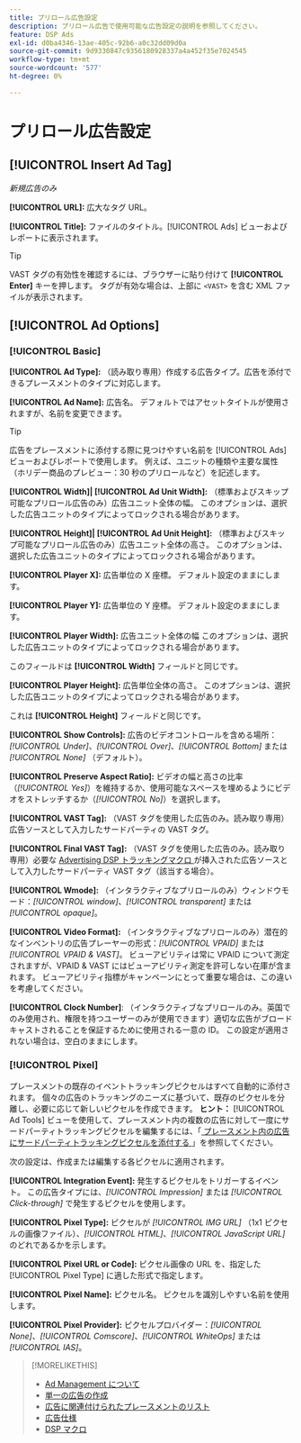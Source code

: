 ```yaml
---
title: プリロール広告設定
description: プリロール広告で使用可能な広告設定の説明を参照してください。
feature: DSP Ads
exl-id: d0ba4346-13ae-405c-92b6-a0c32dd09d0a
source-git-commit: 9d9330847c9356180928337a4a452f35e7024545
workflow-type: tm+mt
source-wordcount: '577'
ht-degree: 0%

---
```


# プリロール広告設定

## [!UICONTROL Insert Ad Tag]

*新規広告のみ*

**[!UICONTROL URL]:** 広大なタグ URL。

**[!UICONTROL Title]:** ファイルのタイトル。[!UICONTROL Ads] ビューおよびレポートに表示されます。

>[!TIP]
>
> VAST タグの有効性を確認するには、ブラウザーに貼り付けて **[!UICONTROL Enter]** キーを押します。 タグが有効な場合は、上部に `<VAST>` を含む XML ファイルが表示されます。

## [!UICONTROL Ad Options]

### [!UICONTROL Basic]

**[!UICONTROL Ad Type]:** （読み取り専用）作成する広告タイプ。広告を添付できるプレースメントのタイプに対応します。

**[!UICONTROL Ad Name]:** 広告名。 デフォルトではアセットタイトルが使用されますが、名前を変更できます。

>[!TIP]
>
> 広告をプレースメントに添付する際に見つけやすい名前を [!UICONTROL Ads] ビューおよびレポートで使用します。 例えば、ユニットの種類や主要な属性（ホリデー商品のプレビュー：30 秒のプリロールなど）を記述します。

**[!UICONTROL Width]| [!UICONTROL Ad Unit Width]:** （標準およびスキップ可能なプリロール広告のみ）広告ユニット全体の幅。 このオプションは、選択した広告ユニットのタイプによってロックされる場合があります。

**[!UICONTROL Height]| [!UICONTROL Ad Unit Height]:** （標準およびスキップ可能なプリロール広告のみ）広告ユニット全体の高さ。 このオプションは、選択した広告ユニットのタイプによってロックされる場合があります。

**[!UICONTROL Player X]:** 広告単位の X 座標。 デフォルト設定のままにします。

**[!UICONTROL Player Y]:** 広告単位の Y 座標。 デフォルト設定のままにします。

**[!UICONTROL Player Width]:** 広告ユニット全体の幅 このオプションは、選択した広告ユニットのタイプによってロックされる場合があります。

このフィールドは **[!UICONTROL Width]** フィールドと同じです。

**[!UICONTROL Player Height]:** 広告単位全体の高さ。 このオプションは、選択した広告ユニットのタイプによってロックされる場合があります。

これは **[!UICONTROL Height]** フィールドと同じです。

**[!UICONTROL Show Controls]:** 広告のビデオコントロールを含める場所：*[!UICONTROL Under]*、*[!UICONTROL Over]*、*[!UICONTROL Bottom]* または *[!UICONTROL None]* （デフォルト）。

**[!UICONTROL Preserve Aspect Ratio]:** ビデオの幅と高さの比率（*[!UICONTROL Yes]*）を維持するか、使用可能なスペースを埋めるようにビデオをストレッチするか（*[!UICONTROL No]*）を選択します。

**[!UICONTROL VAST Tag]:** （VAST タグを使用した広告のみ。読み取り専用）広告ソースとして入力したサードパーティの VAST タグ。

**[!UICONTROL Final VAST Tag]:** （VAST タグを使用した広告のみ。読み取り専用）必要な [Advertising DSP トラッキングマクロ ](/help/dsp/campaign-management/macros.md) が挿入された広告ソースとして入力したサードパーティ VAST タグ（該当する場合）。

**[!UICONTROL Wmode]:** （インタラクティブなプリロールのみ）ウィンドウモード：*[!UICONTROL window]*、*[!UICONTROL transparent]* または *[!UICONTROL opaque]*。

**[!UICONTROL Video Format]:** （インタラクティブなプリロールのみ）潜在的なインベントリの広告プレーヤーの形式：*[!UICONTROL VPAID]* または *[!UICONTROL VPAID & VAST]*。 ビューアビリティは常に VPAID について測定されますが、VPAID &amp; VAST にはビューアビリティ測定を許可しない在庫が含まれます。 ビューアビリティ指標がキャンペーンにとって重要な場合は、この違いを考慮してください。

**[!UICONTROL Clock Number]**: （インタラクティブなプリロールのみ。英国でのみ使用され、権限を持つユーザーのみが使用できます）適切な広告がブロードキャストされることを保証するために使用される一意の ID。 この設定が適用されない場合は、空白のままにします。

### [!UICONTROL Pixel]

プレースメントの既存のイベントトラッキングピクセルはすべて自動的に添付されます。 個々の広告のトラッキングのニーズに基づいて、既存のピクセルを分離し、必要に応じて新しいピクセルを作成できます。 **ヒント：** [!UICONTROL Ad Tools] ビューを使用して、プレースメント内の複数の広告に対して一度にサードパーティトラッキングピクセルを編集するには、「[ プレースメント内の広告にサードパーティトラッキングピクセルを添付する ](/help/dsp/campaign-management/ads/ad-pixel-attach-detach.md#attach-pixels-ads)」を参照してください。

次の設定は、作成または編集する各ピクセルに適用されます。

**[!UICONTROL Integration Event]:** 発生するピクセルをトリガーするイベント。 この広告タイプには、*[!UICONTROL Impression]* または *[!UICONTROL Click-through]* で発生するピクセルを使用します。

**[!UICONTROL Pixel Type]:** ピクセルが *[!UICONTROL IMG URL]* （1x1 ピクセルの画像ファイル）、*[!UICONTROL HTML]*、*[!UICONTROL JavaScript URL]* のどれであるかを示します。

**[!UICONTROL Pixel URL or Code]:** ピクセル画像の URL を、指定した [!UICONTROL Pixel Type] に適した形式で指定します。

**[!UICONTROL Pixel Name]:** ピクセル名。 ピクセルを識別しやすい名前を使用します。

**[!UICONTROL Pixel Provider]:** ピクセルプロバイダー：*[!UICONTROL None]*、*[!UICONTROL Comscore]*、*[!UICONTROL WhiteOps]* または *[!UICONTROL IAS]*。

>[!MORELIKETHIS]
>
>* [Ad Management について ](ad-about.md)
>* [ 単一の広告の作成 ](ad-create.md)
>* [ 広告に関連付けられたプレースメントのリスト ](/help/dsp/campaign-management/ads/ad-list-placements.md)
>* [ 広告仕様 ](ad-specs.md)
>* [DSP マクロ ](/help/dsp/campaign-management/macros.md)
